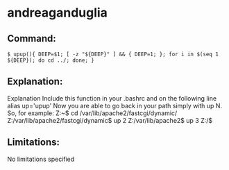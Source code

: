 # andreaganduglia

## Command:
```
$ upup(){ DEEP=$1; [ -z "${DEEP}" ] && { DEEP=1; }; for i in $(seq 1 ${DEEP}); do cd ../; done; }
```

## Explanation:
Explanation
Include this function in your .bashrc and on the following line alias up='upup'
Now you are able to go back in your path simply with up N. So, for example:
Z:~$ cd /var/lib/apache2/fastcgi/dynamic/
Z:/var/lib/apache2/fastcgi/dynamic$ up 2
Z:/var/lib/apache2$ up 3 
Z:/$

## Limitations:
No limitations specified

